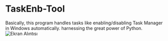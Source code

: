 # TaskEnb-Tool
Basically, this program handles tasks like enabling/disabling Task Manager in Windows automatically.
harnessing the great power of Python.
![Ekran Alıntısı](https://github.com/fairyfart/TaskEnb-Tool/assets/142604877/349510df-3939-4d83-881d-503d5b9c815f)

